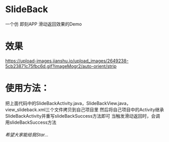 # SlideBack
一个仿 即刻APP 滑动返回效果的Demo

# 效果
https://upload-images.jianshu.io/upload_images/2649238-5cb23871c75fbc6d.gif?imageMogr2/auto-orient/strip

# 使用方法：
把上面代码中的SlideBackActivity.java，SlideBackView.java，view_slideback.xml三个文件拷贝到自己项目里
然后将自己项目中的Activity继承SlideBackActivity并重写slideBackSuccess方法即可
当触发滑动返回时，会调用slideBackSuccess方法

###### 希望大家能给我Star...
